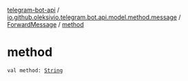 [telegram-bot-api](../../index.md) / [io.github.oleksivio.telegram.bot.api.model.method.message](../index.md) / [ForwardMessage](index.md) / [method](./method.md)

# method

`val method: `[`String`](https://kotlinlang.org/api/latest/jvm/stdlib/kotlin/-string/index.html)